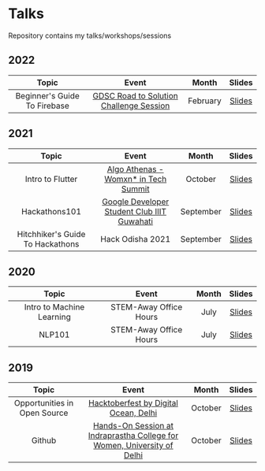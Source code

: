 # Talks
Repository contains my talks/workshops/sessions

## 2022

| Topic                                                                 | Event                                   | Month     | Slides |
| :-------------------------------------------------------------------: | :-------------------------------------: | :-------: | :----: |
| Beginner's Guide To Firebase | [GDSC Road to Solution Challenge Session](https://youtu.be/wJyFw4dcBC0) | February | [Slides](https://drive.google.com/file/d/142eDp7j55yiL4U9XZDVthlzNG8dUHPkm/view?usp=sharing) |


## 2021

| Topic                                                                 | Event                                   | Month     | Slides |
| :-------------------------------------------------------------------: | :-------------------------------------: | :-------: | :----: |
| Intro to Flutter | [Algo Athenas - Womxn* in Tech Summit](https://www.eventbrite.com/e/algo-athenas-womxn-in-tech-summit-tickets-176303397207) | October | [Slides](https://docs.google.com/presentation/d/1F964GRZWbFDIpkVGdyhG27eFZ_92X6ErrhxfkHme-ZA/edit?usp=sharing) |
| Hackathons101 | [Google Developer Student Club IIIT Guwahati](https://gdsc.community.dev/events/details/developer-student-clubs-indian-institute-of-information-technology-guwahati-presents-session-talk/) | September | [Slides](  ) |
| Hitchhiker's Guide To Hackathons | Hack Odisha 2021 | September | [Slides](  https://drive.google.com/file/d/11vZTmeHgHQznGMFGYKGLZ0JMWAuLnHey/view?usp=sharing ) |


## 2020

| Topic                                                                 | Event                                   | Month     | Slides |
| :-------------------------------------------------------------------: | :-------------------------------------: | :-------: | :----: |
| Intro to Machine Learning | STEM-Away Office Hours | July | [Slides](  https://docs.google.com/presentation/d/11X3-Fn47jNYpzyDjlT1VK8IbFpj_80K32s772AOpaAQ/edit?usp=drivesdk ) |
| NLP101 | STEM-Away Office Hours | July | [Slides]( https://docs.google.com/presentation/d/1iiZfhKl-eGwjxK4UVPvclnps4T2X97HnVYlEv3SsOQI/edit?usp=sharing ) |


## 2019

| Topic                                                                 | Event                                   | Month     | Slides |
| :-------------------------------------------------------------------: | :-------------------------------------: | :-------: | :----: |
| Opportunities in Open Source | [Hacktoberfest by Digital Ocean, Delhi](https://www.meetup.com/DigitalOceanDelhi/events/265557751/) | October | [Slides](https://docs.google.com/presentation/d/1Bq0Ds6-oq3rm8n1iwbhUyB8B9v9kHWkNlQEHut4n9k8/edit?usp=sharing) |
| Github | [Hands-On Session at Indraprastha College for Women, University of Delhi](https://www.facebook.com/events/764881577292697/) | October | [Slides](https://docs.google.com/presentation/d/1wuRHhghoQGPBQzjNjJGGmx8Ykaf-obeNK5YG1QRCcvc/edit?usp=sharing)
